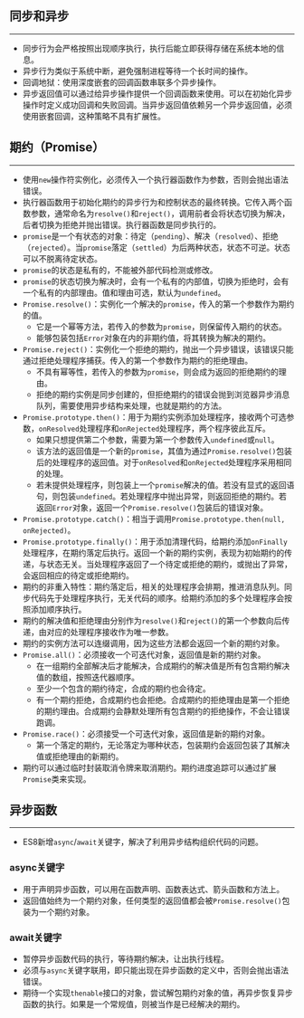 ## 同步和异步
---
* 同步行为会严格按照出现顺序执行，执行后能立即获得存储在系统本地的信息。
* 异步行为类似于系统中断，避免强制进程等待一个长时间的操作。
* 回调地狱：使用深度嵌套的回调函数串联多个异步操作。
* 异步返回值可以通过给异步操作提供一个回调函数来使用。可以在初始化异步操作时定义成功回调和失败回调。当异步返回值依赖另一个异步返回值，必须使用嵌套回调，这种策略不具有扩展性。

## 期约（Promise）
---
* 使用`new`操作符实例化，必须传入一个执行器函数作为参数，否则会抛出语法错误。
* 执行器函数用于初始化期约的异步行为和控制状态的最终转换。它传入两个函数参数，通常命名为`resolve()`和`reject()`，调用前者会将状态切换为解决，后者切换为拒绝并抛出错误。执行器函数是同步执行的。
* `promise`是一个有状态的对象：待定（`pending`）、解决（`resolved`）、拒绝（`rejected`）。当`promise`落定（`settled`）为后两种状态，状态不可逆。状态可以不脱离待定状态。
* `promise`的状态是私有的，不能被外部代码检测或修改。
* `promise`的状态切换为解决时，会有一个私有的内部值，切换为拒绝时，会有一个私有的内部理由。值和理由可选，默认为`undefined`。
* `Promise.resolve()`：实例化一个解决的`promise`，传入的第一个参数作为期约的值。
	* 它是一个幂等方法，若传入的参数为`promise`，则保留传入期约的状态。
	* 能够包装包括`Error`对象在内的非期约值，将其转换为解决的期约。
* `Promise.reject()`：实例化一个拒绝的期约，抛出一个异步错误，该错误只能通过拒绝处理程序捕获。传入的第一个参数作为期约的拒绝理由。
	* 不具有幂等性，若传入的参数为`promise`，则会成为返回的拒绝期约的理由。
	* 拒绝的期约实例是同步创建的，但拒绝期约的错误会抛到浏览器异步消息队列，需要使用异步结构来处理，也就是期约的方法。
* `Promise.prototype.then()`：用于为期约实例添加处理程序，接收两个可选参数，`onResolved`处理程序和`onRejected`处理程序，两个程序彼此互斥。
	* 如果只想提供第二个参数，需要为第一个参数传入`undefined`或`null`。
	* 该方法的返回值是一个新的`promise`，其值为通过`Promise.resolve()`包装后的处理程序的返回值。对于`onResolved`和`onRejected`处理程序采用相同的处理。
	* 若未提供处理程序，则包装上一个`promise`解决的值。若没有显式的返回语句，则包装`undefined`。若处理程序中抛出异常，则返回拒绝的期约。若返回`Error`对象，返回一个`Promise.resolve()`包装后的错误对象。
* `Promise.prototype.catch()`：相当于调用`Promise.prototype.then(null, onRejected)`。
* `Promise.prototype.finally()`：用于添加清理代码，给期约添加`onFinally`处理程序，在期约落定后执行。返回一个新的期约实例，表现为初始期约的传递，与状态无关。当处理程序返回了一个待定或拒绝的期约，或抛出了异常，会返回相应的待定或拒绝期约。
* 期约的非重入特性：期约落定后，相关的处理程序会排期，推进消息队列。同步代码先于处理程序执行，无关代码的顺序。给期约添加的多个处理程序会按照添加顺序执行。
* 期约的解决值和拒绝理由分别作为`resolve()`和`reject()`的第一个参数向后传递，由对应的处理程序接收作为唯一参数。
* 期约的实例方法可以连缀调用，因为这些方法都会返回一个新的期约对象。
* `Promise.all()`：必须接收一个可迭代对象，返回值是新的期约对象。
	* 在一组期约全部解决后才能解决，合成期约的解决值是所有包含期约解决值的数组，按照迭代器顺序。
	* 至少一个包含的期约待定，合成的期约也会待定。
	* 有一个期约拒绝，合成期约也会拒绝。合成期约的拒绝理由是第一个拒绝的期约理由。合成期约会静默处理所有包含期约的拒绝操作，不会让错误跑调。
* `Promise.race()`：必须接受一个可迭代对象，返回值是新的期约对象。
	* 第一个落定的期约，无论落定为哪种状态，包装期约会返回包装了其解决值或拒绝理由的新期约。
* 期约可以通过临时封装取消令牌来取消期约。期约进度追踪可以通过扩展`Promise`类来实现。

## 异步函数
---
* ES8新增`async`/`await`关键字，解决了利用异步结构组织代码的问题。

### async关键字
* 用于声明异步函数，可以用在函数声明、函数表达式、箭头函数和方法上。
* 返回值始终为一个期约对象，任何类型的返回值都会被`Promise.resolve()`包装为一个期约对象。

### await关键字
* 暂停异步函数代码的执行，等待期约解决，让出执行线程。
* 必须与`async`关键字联用，即只能出现在异步函数的定义中，否则会抛出语法错误。
* 期待一个实现`thenable`接口的对象，尝试解包期约对象的值，再异步恢复异步函数的执行。如果是一个常规值，则被当作是已经解决的期约。